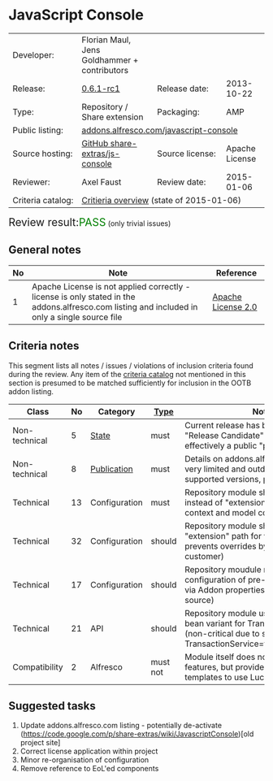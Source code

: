 # JavaScript Console

<table width="100%">
    <tr>
        <td width="120">Developer:</td>
        <td>Florian Maul, Jens Goldhammer + contributors</td>
    </tr>
    <tr>
        <td width="120">Release:</td>
        <td><a href="https://github.com/share-extras/js-console/releases/tag/v0.6.0-rc1">0.6.1-rc1</a></td>
        <td width="120">Release date:</td>
        <td>2013-10-22</td>
    </tr>
    <tr>
        <td width="120">Type:</td>
        <td>Repository / Share extension</td>
        <td width="120">Packaging:</td>
        <td>AMP</td>
    </tr>
    <tr>
        <td width="120">Public listing:</td>
        <td colspan="3"><a href="https://addons.alfresco.com/addons/javascript-console">addons.alfresco.com/javascript-console</a></td>
    </tr>
    <tr>
        <td width="120">Source hosting:</td>
        <td><a href="https://github.com/share-extras/js-console">GitHub share-extras/js-console</a></td>
        <td width="120">Source license:</td>
        <td>Apache License</td>
    </tr>
    <tr>
        <td width="120">Reviewer:</td>
        <td>Axel Faust</td>
        <td width="120">Review date:</td>
        <td>2015-01-06</td>
    </tr>
    <tr>
        <td>Criteria catalog:</td>
        <td colspan="3"><a href="https://github.com/OrderOfTheBee/addons/wiki/Inclusion-criteria-overview">Critieria overview</a> (state of 2015-01-06)</td>
    </tr>
</table>

<p><span style="font-size:150%;">Review result:</span><span style="color:green;font-size:150%;">PASS</span> (only trivial issues)</p>

## General notes

| No | Note | Reference |
| -- | ---- | --------- |
|  1 | Apache License is not applied correctly - license is only stated in the addons.alfresco.com listing and included in only a single source file | [Apache License 2.0](http://www.apache.org/licenses/LICENSE-2.0) |

## Criteria notes

This segment lists all notes / issues / violations of inclusion criteria found during the review. Any item of the [criteria catalog](https://github.com/OrderOfTheBee/addons/wiki/Inclusion-criteria-overview) not mentioned in this section is presumed to be matched sufficiently for inclusion in the OOTB addon listing.

| Class | No | Category | [Type](https://github.com/OrderOfTheBee/addons/wiki/General-guidelines#requirement-relevance-types) | Note | 
| ----- | -- | -------- | ----- | ---- |
| Non-technical | 5 | [State](https://github.com/OrderOfTheBee/addons/wiki/Non-technical-inclusion-criteria#state) | must | Current release has been marked as a "Release Candidate" for 15+ months - effectively a public "production" |
| Non-technical | 8 | [Publication](https://github.com/OrderOfTheBee/addons/wiki/Non-technical-inclusion-criteria#public-listing) | must | Details on addons.alfresco.com listing very limited and outdated (minimal supported versions, project link) |
| Technical | 13 | Configuration | must | Repository module should use "module" instead of "extension" path for Spring context and model configuration |
| Technical | 32 | Configuration | should | Repository module should not use "extension" path for web scripts (which prevents overrides by end user / customer) |
| Technical | 17 | Configuration | should | Repository moudule might want to allow configuration of pre-/post-roll scripts via Addon properties (or inline into Java source) |
| Technical | 21 | API | should | Repository module uses non-public bean variant for TransactionService (non-critical due to simple alias of TransactionService=transactionService) |
| Compatibility | 2 | Alfresco | must not | Module itself does not use EoL'ed features, but provides console templates to use Lucene |

## Suggested tasks

1. Update addons.alfresco.com listing - potentially de-activate (https://code.google.com/p/share-extras/wiki/JavascriptConsole)[old project site]
2. Correct license application within project
3. Minor re-organisation of configuration
4. Remove reference to EoL'ed components